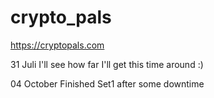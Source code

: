 # crypto_pals
https://cryptopals.com

31 Juli     I'll see how far I'll get this time around :)

04 October  Finished Set1 after some downtime
